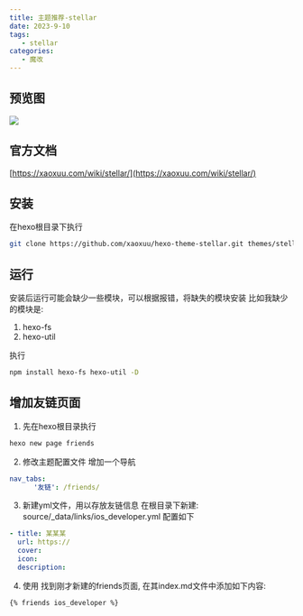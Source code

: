 ```yaml
---
title: 主题推荐-stellar
date: 2023-9-10
tags:
   - stellar
categories:
   - 魔改
---
```



## 预览图
![](https://pic.imgdb.cn/item/664ddd5ad9c307b7e9022f39.png)


## 官方文档
[https://xaoxuu.com/wiki/stellar/](https://xaoxuu.com/wiki/stellar/)


## 安装
在hexo根目录下执行
```sh
git clone https://github.com/xaoxuu/hexo-theme-stellar.git themes/stellar
```

## 运行
安装后运行可能会缺少一些模块，可以根据报错，将缺失的模块安装
比如我缺少的模块是:
1. hexo-fs
2. hexo-util

执行
```sh
npm install hexo-fs hexo-util -D
```


## 增加友链页面
1. 先在hexo根目录执行
```sh
hexo new page friends
```

2. 修改主题配置文件
增加一个导航
```yaml
nav_tabs:
      '友链': /friends/
```

3. 新建yml文件，用以存放友链信息
在根目录下新建: source/_data/links/ios_developer.yml
配置如下
```yaml
- title: 某某某
  url: https://
  cover:
  icon:
  description:
```

4. 使用
找到刚才新建的friends页面, 在其index.md文件中添加如下内容:
```markdown
{% friends ios_developer %}
```